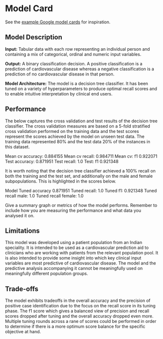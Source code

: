 # Model Card

  See the [example Google model cards](https://modelcards.withgoogle.com/model-reports) for inspiration.

## Model Description

**Input:** Tabular data with each row representing an individual person and containing a mix of categorical, ordinal and numeric input variables.

**Output:** A binary classification decision.  A positive classification is a prediction of cardiovascular disease whereas a negative classification is a prediction of no cardiovascular disease in that person.

**Model Architecture:** The model is a decision tree classifier.  It has been tuned on a variety of hyperparameters to produce optimal recall scores and to enable intuitive interpretation by clinical end users.

## Performance

The below captures the cross validation and test results of the decision tree classifier.  The cross validation measures are based on a 5-fold stratified cross validation performed on the training data and the test scores represent the scores achieved by the model on unseen test data.  The training data represented 80% and the test data 20% of the instances in this dataset.

Mean cv accuracy:	0.884155
Mean cv recall: 	0.984711
Mean cv: f1 0.922071
Test accuracy:	0.871951
Test recall:	1.0
Test: f1 0.921348


It is worth noting that the decision tree classifier achieved a 100% recall on both the training and the test set, and additionally on the male and female subpopulations.  This is highlighted in the scores below.

Model	Tuned accuracy 0.871951
Tuned recall: 1.0
Tuned f1:		0.921348
Tuned recall male:	1.0
Tuned recall female: 	1.0


Give a summary graph or metrics of how the model performs. Remember to include how you are measuring the performance and what data you analysed it on.

## Limitations

This model was developed using a patient population from an Indian speciality.  It is intended to be used as a cardiovascular prediction aid to clinicians who are working with patients from the relevant population pool.  It is also intended to provide some insight into which key clinical input variables are most predictive of cardiovascular disease.  The model and the predictive analysis accompanying it cannot be meaningfully used on meaningfully different population groups.

## Trade-offs

The model exhibits tradeoffs in the overall accuracy and the precision of positive case identification due to the focus on the recall score in its tuning phase.  The f1 score which gives a balanced view of precision and recall scores dropped after tuning and the overall accuracy dropped even more.  Multiple tuning rounds across a rane of scores could be performed in order to determine if there is a more optimum score balance for the specific objective at hand.

